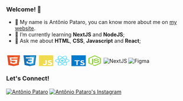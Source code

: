 ### Welcome! 👋

- 👤 My name is Antônio Pataro, you can know more about me on [my website](https://www.antoniopataro.dev).
- 🌱 I’m currently learning **NextJS** and **NodeJS**;
- 💬 Ask me about **HTML**, **CSS**, **Javascript** and **React**;

<div style="display: inline_block"><br>
  <img align="center" alt="HTML" height="30" width="40" src="https://raw.githubusercontent.com/devicons/devicon/master/icons/html5/html5-original.svg">
  <img align="center" alt="CSS" height="30" width="40" src="https://raw.githubusercontent.com/devicons/devicon/master/icons/css3/css3-original.svg">
  <img align="center" alt="Javascript" height="30" width="40" src="https://raw.githubusercontent.com/devicons/devicon/master/icons/javascript/javascript-plain.svg">
  <img align="center" alt="ReactJS" height="30" width="40" src="https://raw.githubusercontent.com/devicons/devicon/master/icons/react/react-original.svg">
  <img align="center" alt="Typescript" height="30" width="40" src="https://raw.githubusercontent.com/devicons/devicon/master/icons/typescript/typescript-plain.svg">
  <img align="center" alt="NodeJS" height="30" width="40" src="https://raw.githubusercontent.com/devicons/devicon/master/icons/nodejs/nodejs-original.svg">
  <img align="center" alt="NextJS" height="30" width="40" src="https://user-images.githubusercontent.com/87823281/174684058-3ca1e9ca-91cf-45d2-996a-44ca9a3d7e9a.svg">
  <img align="center" alt="Figma" height="30" width="40" src="https://www.vectorlogo.zone/logos/figma/figma-icon.svg">
</div>

### Let's Connect!

<p align="left">
<a href="https://www.linkedin.com/in/antoniopataro/" target="blank"><img align="center" src="https://raw.githubusercontent.com/rahuldkjain/github-profile-readme-generator/master/src/images/icons/Social/linked-in-alt.svg" alt="Antônio Pataro" height="25" width="40" /></a>
<a href="https://www.instagram.com/antoniopataro/"><img align="center" alt="Antônio Pataro's Instagram" height="25" width="25" src="https://raw.githubusercontent.com/hussainweb/hussainweb/main/icons/instagram.png" />
</a>
</p>

